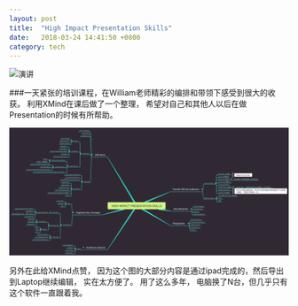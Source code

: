 ```yaml
---
layout: post
title:  "High Impact Presentation Skills"
date:   2018-03-24 14:41:50 +0800
category: tech
---
```

![演讲](https://timgsa.baidu.com/timg?image&quality=80&size=b9999_10000&sec=1521884019006&di=ec21b136222957d1895148acfd1e89f0&imgtype=0&src=http%3A%2F%2Fs6.sinaimg.cn%2Fmw690%2F005I89g9zy6ZkPViVZX05%26690)


###一天紧张的培训课程，在William老师精彩的编排和带领下感受到很大的收获。 利用XMind在课后做了一个整理， 希望对自己和其他人以后在做Presentation的时候有所帮助。 

![思维导图](/img/posts/HighImpactPresentationSkills.png)

另外在此给XMind点赞， 因为这个图的大部分内容是通过ipad完成的，然后导出到Laptop继续编辑， 实在太方便了。  用了这么多年， 电脑换了N台，但几乎只有这个软件一直跟着我。 